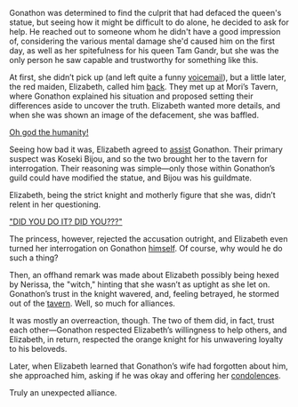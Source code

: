 <!-- title: Unexpected Alliance -->

Gonathon was determined to find the culprit that had defaced the queen's statue, but seeing how it might be difficult to do alone, he decided to ask for help. He reached out to someone whom he didn't have a good impression of, considering the various mental damage she'd caused him on the first day, as well as her spitefulness for his queen Tam Gandr, but she was the only person he saw capable and trustworthy for something like this.

At first, she didn’t pick up (and left quite a funny [voicemail](https://www.youtube.com/live/oygFzGlMT28?feature=shared\&t=2527)), but a little later, the red maiden, Elizabeth, called him [back](https://www.youtube.com/live/5R01-igo4sM?feature=shared\&t=1092). They met up at Mori’s Tavern, where Gonathon explained his situation and proposed setting their differences aside to uncover the truth. Elizabeth wanted more details, and when she was shown an image of the defacement, she was baffled.

[Oh god the humanity!](#embed:https://www.youtube.com/live/5R01-igo4sM?feature=shared\&t=1257)

Seeing how bad it was, Elizabeth agreed to [assist](https://www.youtube.com/live/5R01-igo4sM?feature=shared\&t=1407) Gonathon. Their primary suspect was Koseki Bijou, and so the two brought her to the tavern for interrogation. Their reasoning was simple—only those within Gonathon’s guild could have modified the statue, and Bijou was his guildmate.

Elizabeth, being the strict knight and motherly figure that she was, didn’t relent in her questioning.

["DID YOU DO IT? DID YOU???"](#embed:https://www.youtube.com/live/5R01-igo4sM?feature=shared\&t=1871)

The princess, however, rejected the accusation outright, and Elizabeth even turned her interrogation on Gonathon [himself](https://www.youtube.com/live/5R01-igo4sM?feature=shared\&t=2011). Of course, why would he do such a thing?

Then, an offhand remark was made about Elizabeth possibly being hexed by Nerissa, the "witch," hinting that she wasn’t as uptight as she let on. Gonathon’s trust in the knight wavered, and, feeling betrayed, he stormed out of the [tavern](https://www.youtube.com/live/5R01-igo4sM?feature=shared\&t=2066). Well, so much for alliances.

It was mostly an overreaction, though. The two of them did, in fact, trust each other—Gonathon respected Elizabeth’s willingness to help others, and Elizabeth, in return, respected the orange knight for his unwavering loyalty to his beloveds.

Later, when Elizabeth learned that Gonathon’s wife had forgotten about him, she approached him, asking if he was okay and offering her [condolences](https://www.youtube.com/live/5R01-igo4sM?feature=shared\&t=9171).

Truly an unexpected alliance.